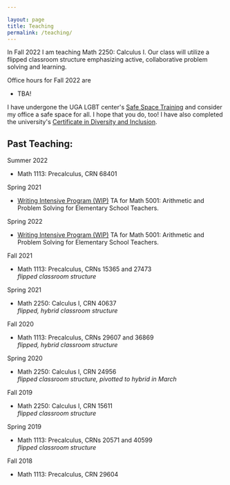 ```yaml
---

layout: page
title: Teaching
permalink: /teaching/
---
```


In Fall 2022 I am teaching Math 2250: Calculus I. Our class will utilize a flipped classroom structure emphasizing active, collaborative problem solving and learning.  


Office hours for Fall 2022 are

* TBA!


I have undergone the UGA LGBT center's [Safe Space Training](https://lgbtcenter.uga.edu/content_page/safe-space) and consider my office a safe space for all. I hope that you do, too! I have also completed the university's [Certificate in Diversity and Inclusion](http://diversity.uga.edu/index.php/programs/article/cdi).      


## Past Teaching:

Summer 2022

* Math 1113: Precalculus, CRN 68401  

Spring 2021 

* [Writing Intensive Program (WIP)](https://write.uga.edu/programs/wip/) TA for Math 5001: Arithmetic and Problem Solving for Elementary School Teachers.  

Spring 2022

* [Writing Intensive Program (WIP)](https://write.uga.edu/programs/wip/) TA for Math 5001: Arithmetic and Problem Solving for Elementary School Teachers.  

Fall 2021 

* Math 1113: Precalculus, CRNs 15365 and 27473  
	*flipped classroom structure*  

Spring 2021

* Math 2250: Calculus I, CRN 40637  
	*flipped, hybrid classroom structure*  

Fall 2020

* Math 1113: Precalculus, CRNs 29607 and 36869  
	*flipped, hybrid classroom structure*

Spring 2020 

* Math 2250: Calculus I, CRN 24956  
	*flipped classroom structure, pivotted to hybrid in March*  

Fall 2019

* Math 2250: Calculus I, CRN 15611  
	*flipped classroom structure*  

Spring 2019  

* Math 1113: Precalculus, CRNs 20571 and 40599  
	*flipped classroom structure*

Fall 2018 

* Math 1113: Precalculus, CRN 29604
